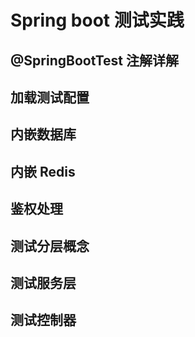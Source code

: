 # Spring boot 测试实践

## @SpringBootTest 注解详解

## 加载测试配置

## 内嵌数据库

## 内嵌 Redis

## 鉴权处理

## 测试分层概念

## 测试服务层

## 测试控制器